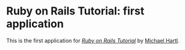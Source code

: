 # Ruby on Rails Tutorial: first application

This is the first application for
[*Ruby on Rails Tutorial*](http://railstutorial.org/) by [Michael Hartl](http://michaelhartl.com/).
